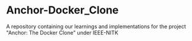 # Anchor-Docker_Clone
A repository containing our learnings and implementations for the project "Anchor: The Docker Clone" under IEEE-NITK
